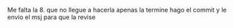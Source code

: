 <p> Me falta la 8. que no llegue a hacerla apenas la termine hago el commit y le envio el msj para que la revise  </p>
